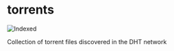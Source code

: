 torrents 
========
![Indexed](https://img.shields.io/badge/indexed-113217-blue)

Collection of torrent files discovered in the DHT network
